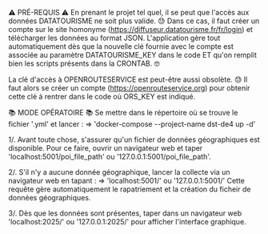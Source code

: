 ⚠️  PRÉ-REQUIS  ⚠️
En prenant le projet tel quel, il se peut que l'accès aux données DATATOURISME ne soit plus valide. 😓
Dans ce cas, il faut créer un compte sur le site homonyme (https://diffuseur.datatourisme.fr/fr/login) et télécharger
les données au format JSON.
L'application gère tout automatiquement dès que la nouvelle clé fournie avec le compte est associée au paramètre DATATOURISME_KEY dans le code ET qu'on remplit bien les scripts présents dans la CRONTAB. 🤓

La clé d'accès à OPENROUTESERVICE est peut-être aussi obsolète. 😓
Il faut alors se créer un compte (https://openrouteservice.org) pour obtenir cette clé à rentrer dans le code où
ORS_KEY est indiqué.


📚  MODE OPÉRATOIRE  📚
Se mettre dans le répertoire où se trouve le fichier '.yml' et lancer :
=> 'docker-compose --project-name dst-de4 up -d'

1/. Avant toute chose, s'assurer qu'un fichier de données géographiques est disponible.
Pour ce faire, ouvrir un navigateur web et taper 'localhost:5001/poi_file_path' ou '127.0.0.1:5001/poi_file_path'.

2/. S'il n'y a aucune donnée géographique, lancer la collecte via un navigateur web en tapant :
=> 'localhost:5001/' ou '127.0.0.1:5001/'
Cette requête gère automatiquement le rapatriement et la création du ficheir de données géographiques.

3/. Dès que les données sont présentes, taper dans un navigateur web 'localhost:2025/' ou '127.0.0.1:2025/' pour afficher l'interface graphique.